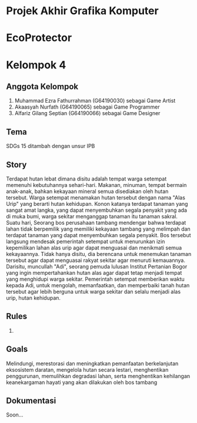 <h1>Projek Akhir Grafika Komputer</h1>

# EcoProtector
	
<h1>Kelompok 4</h1>

<h2>Anggota Kelompok</h2>

1. Muhammad Ezra Fathurrahman (G64190030) sebagai Game Artist
2. Akaasyah Nurfath (G64190065) sebagai Game Programmer
3. Alfariz Gilang Septian (G64190066) sebagai Game Designer

<h2>Tema</h2>
SDGs 15 ditambah dengan unsur IPB

<h2>Story</h2>
Terdapat hutan lebat dimana disitu adalah tempat warga setempat memenuhi kebutuhannya sehari-hari. Makanan, minuman, tempat bermain anak-anak, bahkan kekayaan mineral semua disediakan oleh hutan tersebut. Warga setempat menamakan hutan tersebut dengan nama "Alas Urip" yang berarti hutan kehidupan. Konon katanya terdapat tanaman yang sangat amat langka, yang dapat menyembuhkan segala penyakit yang ada di muka bumi, warga sekitar menganggap tanaman itu tanaman sakral. Suatu hari, Seorang bos perusahaan tambang mendengar bahwa terdapat lahan tidak berpemilik yang memiliki kekayaan tambang yang melimpah dan terdapat tanaman yang dapat menyembuhkan segala penyakit. Bos tersebut langsung mendesak pemerintah setempat untuk menurunkan izin kepemilikan lahan alas urip agar dapat menguasai dan menikmati semua kekayaannya. Tidak hanya disitu, dia berencana untuk menemukan tanaman tersebut agar dapat menguasai rakyat sekitar agar menuruti kemauannya. Darisitu, muncullah "Adi", seorang pemuda lulusan Institut Pertanian Bogor yang ingin mempertahankan hutan alas agar dapat tetap menjadi tempat yang menghidupi warga sekitar. Pemerintah setempat memberikan waktu kepada Adi, untuk mengolah, memanfaatkan, dan memperbaiki tanah hutan tersebut agar lebih berguna untuk warga sekitar dan selalu menjadi alas urip, hutan kehidupan. 

<h2>Rules</h2>

1. 

<h2>Goals</h2>

Melindungi, merestorasi dan meningkatkan pemanfaatan berkelanjutan eksosistem daratan, mengelola hutan secara lestari, menghentikan penggurunan, memulihkan degradasi lahan, serta menghentikan kehilangan keanekargaman hayati yang akan dilakukan oleh bos tambang

<h2>Dokumentasi</h2>
Soon...
